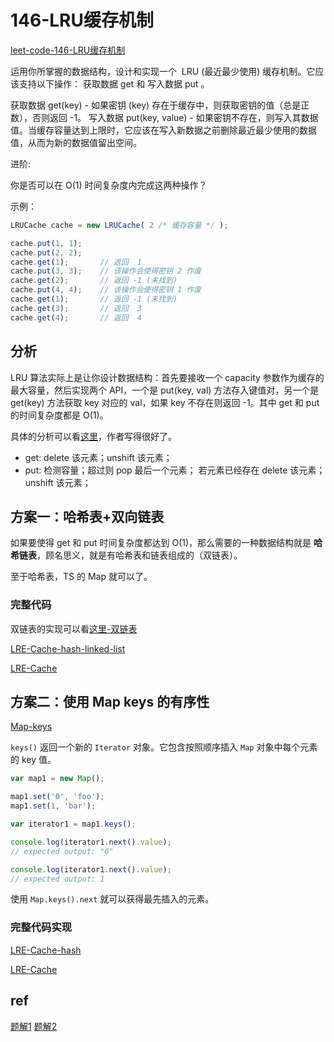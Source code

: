 # 146-LRU缓存机制

[leet-code-146-LRU缓存机制](https://leetcode-cn.com/problems/lru-cache/)

运用你所掌握的数据结构，设计和实现一个  LRU (最近最少使用) 缓存机制。它应该支持以下操作： 获取数据 get 和 写入数据 put 。

获取数据 get(key) - 如果密钥 (key) 存在于缓存中，则获取密钥的值（总是正数），否则返回 -1。
写入数据 put(key, value) - 如果密钥不存在，则写入其数据值。当缓存容量达到上限时，它应该在写入新数据之前删除最近最少使用的数据值，从而为新的数据值留出空间。

进阶:

你是否可以在 O(1) 时间复杂度内完成这两种操作？

示例：

```typescript
LRUCache cache = new LRUCache( 2 /* 缓存容量 */ );

cache.put(1, 1);
cache.put(2, 2);
cache.get(1);       // 返回  1
cache.put(3, 3);    // 该操作会使得密钥 2 作废
cache.get(2);       // 返回 -1 (未找到)
cache.put(4, 4);    // 该操作会使得密钥 1 作废
cache.get(1);       // 返回 -1 (未找到)
cache.get(3);       // 返回  3
cache.get(4);       // 返回  4
```

## 分析

LRU 算法实际上是让你设计数据结构：首先要接收一个 capacity 参数作为缓存的最大容量，然后实现两个 API，一个是 put(key, val) 方法存入键值对，另一个是 get(key) 方法获取 key 对应的 val，如果 key 不存在则返回 -1。其中 get 和 put 的时间复杂度都是 O(1)。

具体的分析可以看[这里](https://leetcode-cn.com/problems/lru-cache/solution/lru-ce-lue-xiang-jie-he-shi-xian-by-labuladong/)，作者写得很好了。

- get:
    delete 该元素；unshift 该元素；
- put:
    检测容量；超过则 pop 最后一个元素；
    若元素已经存在 delete 该元素；
    unshift 该元素；

## 方案一：哈希表+双向链表

如果要使得 get 和 put 时间复杂度都达到 O(1)，那么需要的一种数据结构就是 **哈希链表**，顾名思义，就是有哈希表和链表组成的（双链表）。


至于哈希表，TS 的 Map 就可以了。

### 完整代码

双链表的实现可以看[这里-双链表](/docs/链表/双链表.md)

[LRE-Cache-hash-linked-list](../../code/146-LRU-Cache/hash-linked-list.ts)

[LRE-Cache](../../code/146-LRU-Cache/hash-linked-list.ts ':include :type=code typescript')

## 方案二：使用 Map keys 的有序性

[Map-keys](https://developer.mozilla.org/zh-CN/docs/Web/JavaScript/Reference/Global_Objects/Map/keys)

`keys()` 返回一个新的 `Iterator` 对象。它包含按照顺序插入 `Map` 对象中每个元素的 key 值。

```js
var map1 = new Map();

map1.set('0', 'foo');
map1.set(1, 'bar');

var iterator1 = map1.keys();

console.log(iterator1.next().value);
// expected output: "0"

console.log(iterator1.next().value);
// expected output: 1
```

使用 `Map.keys().next` 就可以获得最先插入的元素。

### 完整代码实现

[LRE-Cache-hash](../../code/146-LRU-Cache/hash-map.ts)

[LRE-Cache](../../code/146-LRU-Cache/hash-map.ts ':include :type=code typescript')

## ref

[题解1](https://leetcode-cn.com/problems/lru-cache/solution/lru-ce-lue-xiang-jie-he-shi-xian-by-labuladong/)
[题解2](https://leetcode-cn.com/problems/lru-cache/solution/javascript-es6-map-jian-dan-shi-xian-by-muyids/)
